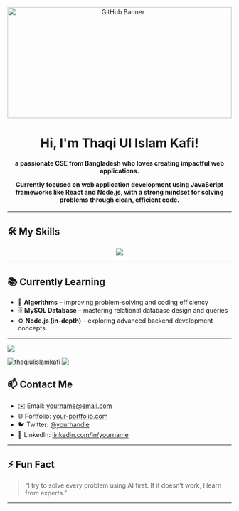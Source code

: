 <p align="center">
  <img src="https://i.postimg.cc/V61NTTrM/git-banner.png" alt="GitHub Banner" width="100%" height="250" />
</p>


<h1 align="center"><b>Hi, I'm Thaqi Ul Islam Kafi!</b></h1>
<h4 align="center">a passionate CSE from Bangladesh who loves creating impactful web applications.  

 Currently focused on **web application development** using JavaScript frameworks like **React** and **Node.js**, with a strong mindset for solving problems through clean, efficient code. </h4>

---

<h2 >🛠️ My Skills</h2>

<p align="center">
  <img src="https://skillicons.dev/icons?i=html,css,tailwind,js,react,nodejs,mongodb,cpp,java" />
</p>

---

## 📚 Currently Learning

- 🧮 **Algorithms** – improving problem-solving and coding efficiency  
- 🗄️ **MySQL Database** – mastering relational database design and queries  
- ⚙️ **Node.js (in-depth)** – exploring advanced backend development concepts  

---
![](https://komarev.com/ghpvc/?username=thaqiulislamkafi&color=blue)

<img align="left" src="https://github-readme-stats.vercel.app/api/top-langs?username=thaqiulislamkafi&show_icons=true&locale=en&layout=compact" alt="thaqiulislamkafi" />
 <img src="https://github-readme-stats.vercel.app/api?username=thaqiulislamkafi&show_icons=true&theme=radical&hide_title=false&count_private=true&cache_seconds=1800" />

## 📫 Contact Me

- ✉️ Email: yourname@email.com
- 🌐 Portfolio: [your-portfolio.com](https://your-portfolio.com)
- 🐦 Twitter: [@yourhandle](https://twitter.com/yourhandle)
- 💼 LinkedIn: [linkedin.com/in/yourname](https://linkedin.com/in/yourname)

---

## ⚡ Fun Fact

> “I try to solve every problem using AI first. If it doesn’t work, I learn from experts.”

---
